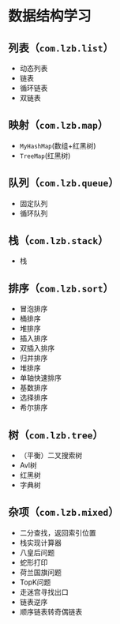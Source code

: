# 数据结构学习

## 列表（`com.lzb.list`）

* 动态列表
* 链表
* 循环链表
* 双链表
    
## 映射（`com.lzb.map`）
* `MyHashMap`(数组+红黑树)
* `TreeMap`(红黑树)
    
## 队列（`com.lzb.queue`）
* 固定队列
* 循环队列

## 栈（`com.lzb.stack`）
* 栈

## 排序（`com.lzb.sort`）
* 冒泡排序
* 桶排序
* 堆排序
* 插入排序
* 双插入排序
* 归并排序
* 堆排序
* 单轴快速排序
* 基数排序
* 选择排序
* 希尔排序
    
## 树（`com.lzb.tree`）
* （平衡）二叉搜索树
* Avl树
* 红黑树
* 字典树
    
## 杂项（`com.lzb.mixed`）
* 二分查找，返回索引位置
* 栈实现计算器
* 八皇后问题
* 蛇形打印
* 荷兰国旗问题
* TopK问题
* 走迷宫寻找出口
* 链表逆序
* 顺序链表转奇偶链表
    


